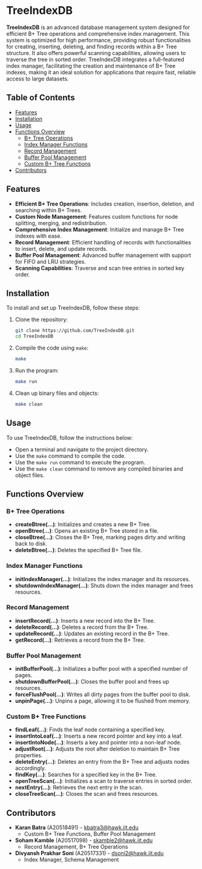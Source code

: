# TreeIndexDB

**TreeIndexDB** is an advanced database management system designed for efficient B+ Tree operations and comprehensive index management. This system is optimized for high performance, providing robust functionalities for creating, inserting, deleting, and finding records within a B+ Tree structure. It also offers powerful scanning capabilities, allowing users to traverse the tree in sorted order. TreeIndexDB integrates a full-featured index manager, facilitating the creation and maintenance of B+ Tree indexes, making it an ideal solution for applications that require fast, reliable access to large datasets.

## Table of Contents

- [Features](#features)
- [Installation](#installation)
- [Usage](#usage)
- [Functions Overview](#functions-overview)
  - [B+ Tree Operations](#b-tree-operations)
  - [Index Manager Functions](#index-manager-functions)
  - [Record Management](#record-management)
  - [Buffer Pool Management](#buffer-pool-management)
  - [Custom B+ Tree Functions](#custom-b-tree-functions)
- [Contributors](#contributors)

## Features

- **Efficient B+ Tree Operations**: Includes creation, insertion, deletion, and searching within B+ Trees.
- **Custom Node Management**: Features custom functions for node splitting, merging, and redistribution.
- **Comprehensive Index Management**: Initialize and manage B+ Tree indexes with ease.
- **Record Management**: Efficient handling of records with functionalities to insert, delete, and update records.
- **Buffer Pool Management**: Advanced buffer management with support for FIFO and LRU strategies.
- **Scanning Capabilities**: Traverse and scan tree entries in sorted key order.

## Installation

To install and set up TreeIndexDB, follow these steps:

1. Clone the repository:
   ```bash
   git clone https://github.com/TreeIndexDB.git
   cd TreeIndexDB
   ```

2. Compile the code using `make`:
   ```bash
   make
   ```

3. Run the program:
   ```bash
   make run
   ```

4. Clean up binary files and objects:
   ```bash
   make clean
   ```

## Usage

To use TreeIndexDB, follow the instructions below:

- Open a terminal and navigate to the project directory.
- Use the `make` command to compile the code.
- Use the `make run` command to execute the program.
- Use the `make clean` command to remove any compiled binaries and object files.

## Functions Overview

### B+ Tree Operations

- **createBtree(...)**: Initializes and creates a new B+ Tree.
- **openBtree(...)**: Opens an existing B+ Tree stored in a file.
- **closeBtree(...)**: Closes the B+ Tree, marking pages dirty and writing back to disk.
- **deleteBtree(...)**: Deletes the specified B+ Tree file.

### Index Manager Functions

- **initIndexManager(...)**: Initializes the index manager and its resources.
- **shutdownIndexManager(...)**: Shuts down the index manager and frees resources.

### Record Management

- **insertRecord(...)**: Inserts a new record into the B+ Tree.
- **deleteRecord(...)**: Deletes a record from the B+ Tree.
- **updateRecord(...)**: Updates an existing record in the B+ Tree.
- **getRecord(...)**: Retrieves a record from the B+ Tree.

### Buffer Pool Management

- **initBufferPool(...)**: Initializes a buffer pool with a specified number of pages.
- **shutdownBufferPool(...)**: Closes the buffer pool and frees up resources.
- **forceFlushPool(...)**: Writes all dirty pages from the buffer pool to disk.
- **unpinPage(...)**: Unpins a page, allowing it to be flushed from memory.

### Custom B+ Tree Functions

- **findLeaf(...)**: Finds the leaf node containing a specified key.
- **insertIntoLeaf(...)**: Inserts a new record pointer and key into a leaf.
- **insertIntoNode(...)**: Inserts a key and pointer into a non-leaf node.
- **adjustRoot(...)**: Adjusts the root after deletion to maintain B+ Tree properties.
- **deleteEntry(...)**: Deletes an entry from the B+ Tree and adjusts nodes accordingly.
- **findKey(...)**: Searches for a specified key in the B+ Tree.
- **openTreeScan(...)**: Initializes a scan to traverse entries in sorted order.
- **nextEntry(...)**: Retrieves the next entry in the scan.
- **closeTreeScan(...)**: Closes the scan and frees resources.

## Contributors

- **Karan Batra** (A20518491) - [kbatra3@hawk.iit.edu](mailto:kbatra3@hawk.iit.edu)
  - Custom B+ Tree Functions, Buffer Pool Management
- **Soham Kamble** (A20517098) - [skamble2@hawk.iit.edu](mailto:skamble2@hawk.iit.edu)
  - Record Management, B+ Tree Operations
- **Divyansh Prakhar Soni** (A20517331) - [dsoni2@hawk.iit.edu](mailto:dsoni2@hawk.iit.edu)
  - Index Manager, Schema Management
